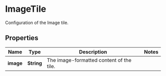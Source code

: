

# ImageTile

Configuration of the Image tile.

## Properties

| Name | Type | Description | Notes |
|------------ | ------------- | ------------- | -------------|
|**image** | **String** | The image-formatted content of the tile. |  |



